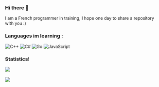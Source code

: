 ### Hi there 👋

<!--
**Mkheir13/Mkheir13** is a ✨ _special_ ✨ repository because its `README.md` (this file) appears on your GitHub profile.

Here are some ideas to get you started:

- 🔭 I’m currently working on ...
- 🌱 I’m currently learning ...
- 👯 I’m looking to collaborate on ...
- 🤔 I’m looking for help with ...
- 💬 Ask me about ...
- 📫 How to reach me: ...
- 😄 Pronouns: ...
- ⚡ Fun fact: ...
-->


I am a French programmer in training, I hope one day to share a repository with you :)


### Languages im learning :

![C++](https://img.shields.io/badge/C++-D38354?style=flat-square&logo=cplusplus)
![C#](https://img.shields.io/badge/C%23-D38354?style=flat-square&logo=csharp)
![Go](https://img.shields.io/badge/Go-D38354?style=flat-square&logo=go)
![JavaScript](https://img.shields.io/badge/JavaScript-D38354?style=flat-square&logo=javascript)

### Statistics!

<div>
  <img align="left" src="https://github-readme-stats.vercel.app/api/top-langs/?username=Mkheir13&card_width=400&langs_count=10&theme=nightowl&border_radius=30&border_color=D38354" />
  <br>
  <br>
  <img src="https://github-readme-stats.vercel.app/api?username=Mkheir13&show_icons=trye&theme=nightowl&hide_border=false&count_private=true&border_radius=30&border_color=D38354">
</div>

